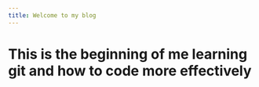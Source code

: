 ```yaml
---
title: Welcome to my blog
---
```

# This is the beginning of me learning git and how to code more effectively
